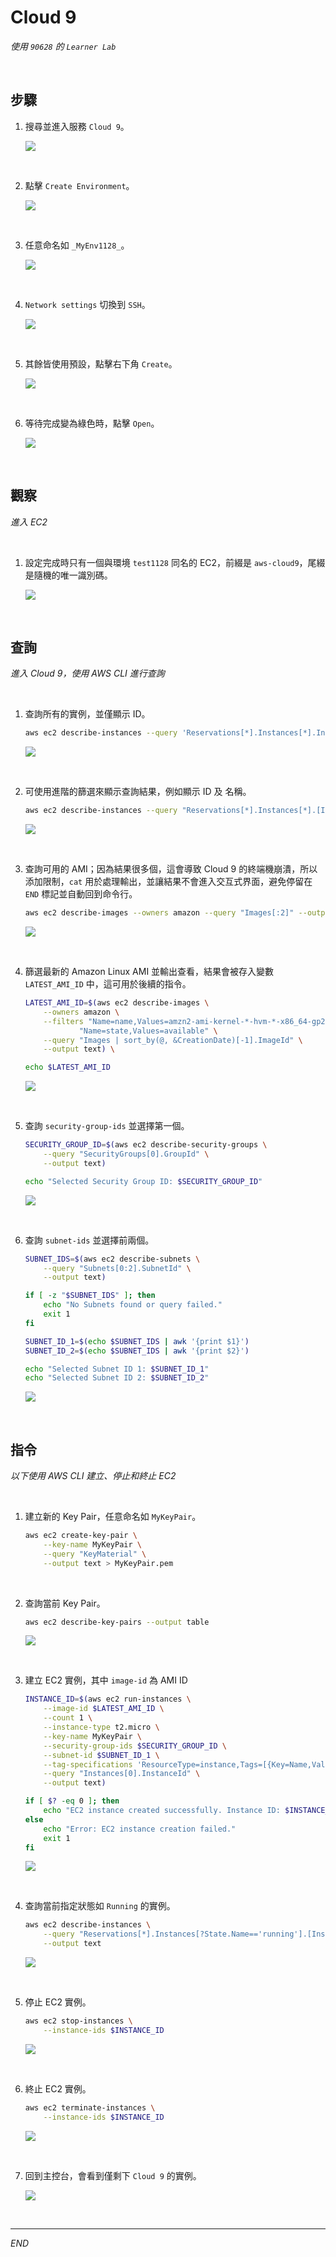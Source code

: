# Cloud 9

_使用 `90628` 的 `Learner Lab`_

<br>

## 步驟

1. 搜尋並進入服務 `Cloud 9`。

    ![](images/img_04.png)

<br>

2. 點擊 `Create Environment`。

    ![](images/img_05.png)

<br>

3. 任意命名如 `_MyEnv1128_`。

    ![](images/img_06.png)

<br>

4. `Network settings` 切換到 `SSH`。

    ![](images/img_07.png)

<br>

5. 其餘皆使用預設，點擊右下角 `Create`。

    ![](images/img_08.png)

<br>

6. 等待完成變為綠色時，點擊 `Open`。

    ![](images/img_09.png)

<br>

## 觀察

_進入 EC2_

<br>

1. 設定完成時只有一個與環境 `test1128` 同名的 EC2，前綴是 `aws-cloud9`，尾綴是隨機的唯一識別碼。

    ![](images/img_01.png)

<br>

## 查詢

_進入 Cloud 9，使用 AWS CLI 進行查詢_

<br>

1. 查詢所有的實例，並僅顯示 ID。

    ```bash
    aws ec2 describe-instances --query 'Reservations[*].Instances[*].InstanceId'
    ```

    ![](images/img_10.png)

<br>

2. 可使用進階的篩選來顯示查詢結果，例如顯示 ID 及 名稱。

    ```bash
    aws ec2 describe-instances --query "Reservations[*].Instances[*].[InstanceId, Tags[?Key=='Name'].Value | [0]]" --output text
    ```

    ![](images/img_02.png)

<br>

3. 查詢可用的 AMI；因為結果很多個，這會導致 Cloud 9 的終端機崩潰，所以添加限制，`cat` 用於處理輸出，並讓結果不會進入交互式界面，避免停留在 `END` 標記並自動回到命令行。

    ```bash
    aws ec2 describe-images --owners amazon --query "Images[:2]" --output json | cat
    ```

    ![](images/img_11.png)

<br>

4. 篩選最新的 Amazon Linux AMI 並輸出查看，結果會被存入變數 `LATEST_AMI_ID` 中，這可用於後續的指令。

    ```bash
    LATEST_AMI_ID=$(aws ec2 describe-images \
        --owners amazon \
        --filters "Name=name,Values=amzn2-ami-kernel-*-hvm-*-x86_64-gp2" \
                "Name=state,Values=available" \
        --query "Images | sort_by(@, &CreationDate)[-1].ImageId" \
        --output text) \

    echo $LATEST_AMI_ID
    ```

    ![](images/img_12.png)

<br>

5. 查詢 `security-group-ids` 並選擇第一個。

    ```bash
    SECURITY_GROUP_ID=$(aws ec2 describe-security-groups \
        --query "SecurityGroups[0].GroupId" \
        --output text)

    echo "Selected Security Group ID: $SECURITY_GROUP_ID"
    ```

    ![](images/img_13.png)

<br>

6. 查詢 `subnet-ids` 並選擇前兩個。

    ```bash
    SUBNET_IDS=$(aws ec2 describe-subnets \
        --query "Subnets[0:2].SubnetId" \
        --output text)

    if [ -z "$SUBNET_IDS" ]; then
        echo "No Subnets found or query failed."
        exit 1
    fi

    SUBNET_ID_1=$(echo $SUBNET_IDS | awk '{print $1}')
    SUBNET_ID_2=$(echo $SUBNET_IDS | awk '{print $2}')

    echo "Selected Subnet ID 1: $SUBNET_ID_1"
    echo "Selected Subnet ID 2: $SUBNET_ID_2"
    ```

    ![](images/img_15.png)

<br>

## 指令

_以下使用 AWS CLI 建立、停止和終止 EC2_

<br>

1. 建立新的 Key Pair，任意命名如 `MyKeyPair`。

    ```bash
    aws ec2 create-key-pair \
        --key-name MyKeyPair \
        --query "KeyMaterial" \
        --output text > MyKeyPair.pem
    ```

<br>

2. 查詢當前 Key Pair。

    ```bash
    aws ec2 describe-key-pairs --output table
    ```

    ![](images/img_14.png)

<br>

3. 建立 EC2 實例，其中 `image-id` 為 AMI ID

    ```bash
    INSTANCE_ID=$(aws ec2 run-instances \
        --image-id $LATEST_AMI_ID \
        --count 1 \
        --instance-type t2.micro \
        --key-name MyKeyPair \
        --security-group-ids $SECURITY_GROUP_ID \
        --subnet-id $SUBNET_ID_1 \
        --tag-specifications 'ResourceType=instance,Tags=[{Key=Name,Value=MyInstance}]' \
        --query "Instances[0].InstanceId" \
        --output text)

    if [ $? -eq 0 ]; then
        echo "EC2 instance created successfully. Instance ID: $INSTANCE_ID"
    else
        echo "Error: EC2 instance creation failed."
        exit 1
    fi
    ```

    ![](images/img_16.png)

<br>

4. 查詢當前指定狀態如 `Running` 的實例。  

    ```bash
    aws ec2 describe-instances \
        --query "Reservations[*].Instances[?State.Name=='running'].[InstanceId, Tags[?Key=='Name'].Value | [0]]" \
        --output text
    ```

    ![](images/img_17.png)

<br>

5. 停止 EC2 實例。

    ```bash
    aws ec2 stop-instances \
        --instance-ids $INSTANCE_ID
    ```

    ![](images/img_18.png)

<br>

6. 終止 EC2 實例。

    ```bash
    aws ec2 terminate-instances \
        --instance-ids $INSTANCE_ID
    ```

    ![](images/img_19.png)

<br>

7. 回到主控台，會看到僅剩下 `Cloud 9` 的實例。

    ![](images/img_20.png)

<br>

___

_END_